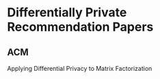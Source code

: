# Differentially Private Recommendation Papers
## ACM
Applying Differential Privacy to Matrix Factorization
